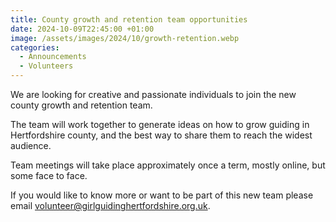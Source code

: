 ```yaml
---
title: County growth and retention team opportunities
date: 2024-10-09T22:45:00 +01:00
image: /assets/images/2024/10/growth-retention.webp
categories:
  - Announcements
  - Volunteers
---
```

We are looking for creative and passionate individuals to join the new county growth and retention team.

The team will work together to generate ideas on how to grow guiding in Hertfordshire county,
and the best way to share them to reach the widest audience.

Team meetings will take place approximately once a term, mostly online, but some face to face.

If you would like to know more or want to be part of this new team please email <volunteer@girlguidinghertfordshire.org.uk>.
